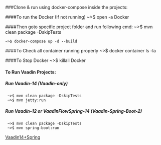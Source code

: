 ###Clone & run using docker-compose inside the projects:

####To run the Docker (If not running)
    ~>$ open -a Docker

####Then goto specific project folder and run following cmd:
    ~>$ mvn clean package -DskipTests

    ~>$ docker-compose up -d --build

####To Check all container running properly
    ~>$ docker container ls -la

####To Stop Docker
    ~>$ killall Docker

#### To Run Vaadin Projects:
##### Run Vaadin-14 (Vaadin-only)
     ~>$ mvn clean package -DskipTests
     ~>$ mvn jetty:run
      
##### Run Vaadin-12 or VaadinFlowSpring-14 (Vaadin-Spring-Boot-2)
     ~>$ mvn clean package -DskipTests
     ~>$ mvn spring-boot:run
[Vaadin14+Spring](https://vaadin.com/docs/flow/spring/tutorial-spring-basic.html)